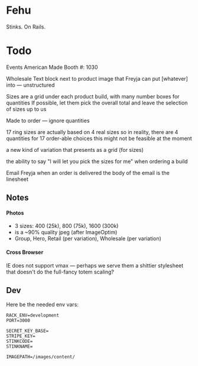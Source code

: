 # Fehu

Stinks. On Rails.


# Todo

Events
  American Made Booth #: 1030

Wholesale
  Text block next to product image that Freyja can put [whatever] into — unstructured
  
  Sizes are a grid under each product build, with many number boxes for quantities
  If possible, let them pick the overall total and leave the selection of sizes up to us
  
  Made to order — ignore quantities
  
  17 ring sizes are actually based on 4 real sizes
    so in reality, there are 4 quantities for 17 order-able choices
    this might not be feasible at the moment
  
  a new kind of variation that presents as a grid (for sizes)
  
  the ability to say "I will let you pick the sizes for me" when ordering a build
  
  Email Freyja when an order is delivered
    the body of the email is the linesheet
  
  
## Notes

#### Photos
*	3 sizes: 400 (25k), 800 (75k), 1600 (300k)
*	is a ~90% quality jpeg (after ImageOptim)
*	Group, Hero, Retail (per variation), Wholesale (per variation)


#### Cross Browser
IE does not support vmax — perhaps we serve them a shittier stylesheet that doesn't do the full-fancy totem scaling?


## Dev
Here be the needed env vars:

```
RACK_ENV=development
PORT=3000

SECRET_KEY_BASE=
STRIPE_KEY=
STINKCODE=
STINKNAME=

IMAGEPATH=/images/content/
```
